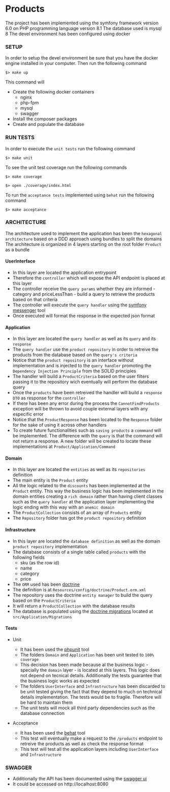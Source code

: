 # Products
The project has been implemented using the symfony framework version 6.0 on PHP programming language version 8.1
The database used is mysql 8
The devel environment has been configured using docker

### SETUP
In order to setup the devel environment be sure that you have the docker engine installed in your computer.
Then run the following command

`$> make up`

This command will
* Create the following docker containers 
     * nginx
     * php-fpm
     * mysql
     * swagger
* Install the composer packages
* Create and populate the database

### RUN TESTS
In order to execute the `unit tests` run the following command

`$> make unit`

To see the unit test coverage run the following commands

`$> make coverage`

`$> open ./coverage/index.html`

To run the `acceptance tests` implemented using `behat` run the following command

`$> make acceptance`

### ARCHITECTURE
The architecture used to implement the application has been the `hexagonal architecture` based on a DDD approach using bundles to split the domains
The architecture is organized in 4 layers starting on the root folder `Product` as a bundle

#### UserInterface
* In this layer are located the application entrypoint
* Therefore the `controller` which will expose the API endpoint is placed at this layer
* The controller receive the `query params` whether they are informed - category and priceLessThan - build a query to retrieve the products based on that criteria
* The controller will execute the `query handler` using the [symfony messenger](https://symfony.com/doc/current/components/messenger.html) tool
* Once executed will format the response in the expected json format

#### Application
* In this layer are located the `query handler` as well as its `query` and its `response`
* The `query handler` use the `product repository` in order to retreive the products from the database based on the `query's criteria`
* Notice that the `product repository` is an interface without implementation and is injected to the `query handler` promoting the `Dependency Injection Principle` from the SOLID principles
* The handler will build a `ProductCriteria` based on the user filters passing it to the repository wich eventually will perform the database query
* Once the `products` have been retreived the handler will build a `response DTO` as response for the `controller`
* If there has been any error during the process the `CannotFindProducts` exception will be thrown to avoid couple external layers with any especific error
* Notice that the `ProductResponse` has been located to the `Response` folder for the sake of using it across other handlers
* To create future functionalities such as `saving products` a `commmand` will be implemented. The difference with the `query` is that the command will not return a response. A new folder will be created to locate these implementations at `Product/Application/Command`

#### Domain
* In this layer are located the `entities` as well as its `repositories` definition
* The main entity is the `Product` entity
* All the logic related to the `discounts` has been implemented at the `Product` entity. This way the business logic has been implemented in the domain entities creating a `rich domain` rather than having client classes such as the `query handler` at the application layer implementing the logic ending with this way with an `anemic domain`
* The `ProductCollection` consists of an array of `Products` entity
* The `Repository` folder has got the `product repository` definition

#### Infrastructure
* In this layer are located the `database definition` as well as the domain `product repository` implementation
* The database consists of a single table called `products` with the following fields
    * sku (as the row id)
    * name
    * category
    * price 
* The `ORM` used has been [doctrine](https://symfony.com/doc/current/doctrine.html)
* The definition is at `Resources/config/doctrine/Product.orm.xml`
* The repository uses the doctrine `entity manager` to build the query based on the `ProductCriteria`
* It will return a `ProductCollection` with the database results
* The database is populated using the [doctrine migrations](https://symfony.com/bundles/DoctrineMigrationsBundle/current/index.html) located at `src/Application/Migrations`

#### Tests
* Unit
    * It has been used the [phpunit](https://symfony.com/doc/current/components/phpunit_bridge.html) tool
    * The folders `Domain` and `Application` has been unit tested to `100% coverage`
    * This decision has been made because al the business logic - specially the `domain` layer - is located at this layers. This logic does not depend on tecnical details. Additionally the tests guarantee that the business logic works as expected 
    * The folders `UserInterface` and `Infrastructure` has been discarded to be unit tested giving the fact that they depend to much on technical details implementation. The tests would be to fragile. Therefore will be hard to maintain them
    * The unit tests will mock all third party dependencies such as the database connection

* Acceptance
    * It has been used the [behat](https://docs.behat.org/en/latest/) tool
    * This test will eventually make a request to the `/products` endpoint to retreive the products as well as check the response format
    * This test will test all the application layers including `UserInterface` and `Infrastructure`

### SWAGGER
* Additionally the API has been documented using the [swagger ui](https://swagger.io/tools/swagger-ui/)
* It could be accessed on http://localhost:8080

